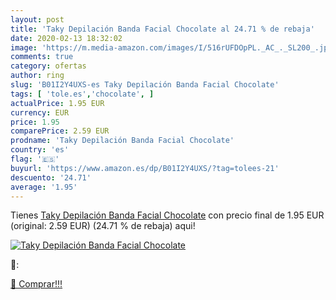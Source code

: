 ```yaml
---
layout: post
title: 'Taky Depilación Banda Facial Chocolate al 24.71 % de rebaja'
date: 2020-02-13 18:32:02
image: 'https://m.media-amazon.com/images/I/516rUFDOpPL._AC_._SL200_.jpg'
comments: true
category: ofertas
author: ring
slug: 'B01I2Y4UXS-es Taky Depilación Banda Facial Chocolate'
tags: [ 'tole.es','chocolate', ]
actualPrice: 1.95 EUR
currency: EUR
price: 1.95
comparePrice: 2.59 EUR
prodname: 'Taky Depilación Banda Facial Chocolate'
country: 'es'
flag: '🇪🇸'
buyurl: 'https://www.amazon.es/dp/B01I2Y4UXS/?tag=tolees-21'
descuento: '24.71'
average: '1.95'
---
```


Tienes [Taky Depilación Banda Facial Chocolate](https://www.amazon.es/dp/B01I2Y4UXS/?tag=tolees-21) con precio final de  1.95 EUR (original: 2.59 EUR) (24.71 %  de rebaja) aqui!

[![Taky Depilación Banda Facial Chocolate](https://m.media-amazon.com/images/I/516rUFDOpPL._AC_._SL200_.jpg)](https://www.amazon.es/dp/B01I2Y4UXS/?tag=tolees-21)

🔎:


[🛒 Comprar!!!](https://www.amazon.es/dp/B01I2Y4UXS/?tag=tolees-21)
